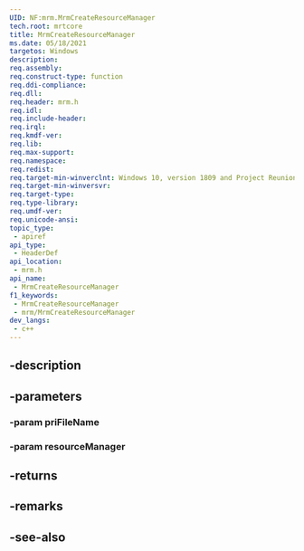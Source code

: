 ```yaml
---
UID: NF:mrm.MrmCreateResourceManager
tech.root: mrtcore 
title: MrmCreateResourceManager
ms.date: 05/18/2021 
targetos: Windows
description: 
req.assembly: 
req.construct-type: function
req.ddi-compliance: 
req.dll: 
req.header: mrm.h
req.idl: 
req.include-header: 
req.irql: 
req.kmdf-ver: 
req.lib: 
req.max-support: 
req.namespace: 
req.redist: 
req.target-min-winverclnt: Windows 10, version 1809 and Project Reunion 0.5 (and later) 
req.target-min-winversvr: 
req.target-type: 
req.type-library: 
req.umdf-ver: 
req.unicode-ansi: 
topic_type:
 - apiref
api_type:
 - HeaderDef
api_location:
 - mrm.h
api_name:
 - MrmCreateResourceManager
f1_keywords:
 - MrmCreateResourceManager
 - mrm/MrmCreateResourceManager
dev_langs:
 - c++
---
```


## -description

## -parameters

### -param priFileName

### -param resourceManager

## -returns

## -remarks

## -see-also

